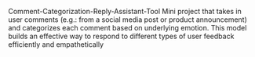 Comment-Categorization-Reply-Assistant-Tool
Mini project that takes in user comments (e.g.: from a social media post or product announcement) and categorizes each comment based on underlying emotion. This model builds an effective way to respond to different types of user feedback efficiently and empathetically
